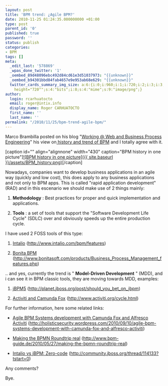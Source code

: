 ```yaml
---
layout: post
title: 'BPM trend: ¿Agile BPM?'
date: 2010-11-25 01:24:35.000000000 +01:00
type: post
parent_id: '0'
published: true
password: ''
status: publish
categories:
- BPM
tags: []
meta:
  _edit_last: '578869'
  _wpas_done_twitter: '1'
  _oembed_89d48096ebc492d84cd61e3d51037973: "{{unknown}}"
  _oembed_b94301bbd84fab4657e9e953ab68e629: "{{unknown}}"
  twitter_cards_summary_img_size: a:6:{i:0;i:960;i:1;i:720;i:2;i:3;i:3;s:24:"width="960"
    height="720"";s:4:"bits";i:8;s:4:"mime";s:9:"image/png";}
author:
  login: rcarhuatocto
  email: roger@intix.info
  display_name: Roger CARHUATOCTO
  first_name: ''
  last_name: ''
permalink: "/2010/11/25/bpm-trend-agile-bpm/"
---
```

Marco Brambilla posted on his blog "[Working @ Web and Business Process Engineering](http://marcobrambi.blogspot.com/)" his view on[ history and trend of BPM](http://marcobrambi.blogspot.com/2010/10/bpm-history-in-one-picture.html) and I totally agree with it.

  
[caption id="" align="alignnone" width="430" caption="BPM history in one picture"][![BPM history in one picture]({{ site.baseurl }}/assets/BPM_history.png)](http://marcobrambi.blogspot.com/2010/10/bpm-history-in-one-picture.html)[/caption]

  
Nowadays, companies want to develop business applications in an agile way (quickly and low cost), this does apply to any business applications and not only to BPM apps. This is called "rapid application development" (RAD) and in this escenario we should make use of 2 things mainly:

  
  

  1.  **Methodology** : Best practices for proper and quick implementation and applications.
  

  2.  **Tools** : a set of tools that support the "Software Development Life Cycle" (SDLC) over and obviously speeds up the entire production cycle.
  

  
I have used 2 FOSS tools of this type:

  
  

  1. [Intalio](http://www.intalio.com/bpm/features) (http://www.intalio.com/bpm/features)  

  

  2. [Bonita BPM](http://www.bonitasoft.com/products/Business_Process_Management_features.php) (http://www.bonitasoft.com/products/Business_Process_Management_features.php)  

  

  
.. and yes, currently the trend is " **Model-Driven Development** " (MDD), and i can see it in BPM classic tools, they are moving towards MDD, examples:

  
  

  1. [jBPM5](http://planet.jboss.org/post/should_you_bet_on_jbpm) (http://planet.jboss.org/post/should_you_bet_on_jbpm)  

  

  2. [Activiti and Camunda Fox](http://www.activiti.org/cycle.html) (http://www.activiti.org/cycle.html)  

  

  
For further information, here some related links:

  
  

  * [Agile BPM Systems development with Camunda Fox and Alfresco Activiti](http://holisticsecurity.wordpress.com/2010/09/10/agile-bpm-systems-development-with-camunda-fox-and-alfresco-activiti) (http://holisticsecurity.wordpress.com/2010/09/10/agile-bpm-systems-development-with-camunda-fox-and-alfresco-activiti)
  

  * [Making the BPMN Roundtrip real](http://www.bpm-guide.de/2010/05/27/making-the-bpmn-roundtrip-real) (http://www.bpm-guide.de/2010/05/27/making-the-bpmn-roundtrip-real)
  

  * [Intalio vs jBPM: Zero-code](http://community.jboss.org/thread/114133?tstart=0) (http://community.jboss.org/thread/114133?tstart=0)
  

  
Any comments?

  
Bye.

  

